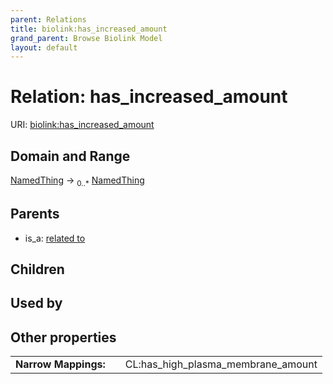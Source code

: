 ```yaml
---
parent: Relations
title: biolink:has_increased_amount
grand_parent: Browse Biolink Model
layout: default
---
```


# Relation: has_increased_amount




URI: [biolink:has_increased_amount](https://w3id.org/biolink/vocab/has_increased_amount)

## Domain and Range

[NamedThing](NamedThing.md) ->  <sub>0..*</sub> [NamedThing](NamedThing.md)

## Parents

 *  is_a: [related to](related_to.md)

## Children


## Used by


## Other properties

|  |  |  |
| --- | --- | --- |
| **Narrow Mappings:** | | CL:has_high_plasma_membrane_amount |

